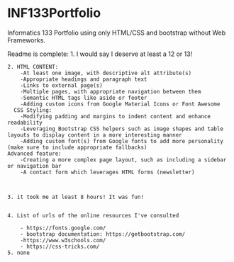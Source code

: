 # INF133Portfolio
Informatics 133 Portfolio using only HTML/CSS and bootstrap without Web Frameworks.


Readme is complete: 
    1. I would say I deserve at least a 12 or 13!


    2. HTML CONTENT: 
        -At least one image, with descriptive alt attribute(s)
        -Appropriate headings and paragraph text
        -Links to external page(s)
        -Multiple pages, with appropriate navigation between them
        -Semantic HTML tags like aside or footer
        -Adding custom icons from Google Material Icons or Font Awesome
      CSS Styling: 
        -Modifying padding and margins to indent content and enhance readability
        -Leveraging Bootstrap CSS helpers such as image shapes and table layouts to display content in a more interesting manner
        -Adding custom font(s) from Google fonts to add more personality (make sure to include appropriate fallbacks)
    Advanced feature:
        -Creating a more complex page layout, such as including a sidebar or navigation bar
        -A contact form which leverages HTML forms (newsletter)



    3. it took me at least 8 hours! It was fun!


    4. List of urls of the online resources I've consulted
    
        - https://fonts.google.com/
        - bootstrap documentation: https://getbootstrap.com/
        -https://www.w3schools.com/
        - https://css-tricks.com/
    5. none
